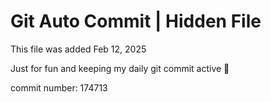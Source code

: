 # Git Auto Commit | Hidden File

This file was added Feb 12, 2025

Just for fun and keeping my daily git commit active 🤪

commit number: 174713
